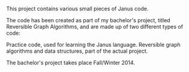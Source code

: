 This project contains various small pieces of Janus code.

The code has been created as part of my bachelor's project, titled
Reversible Graph Algorithms, and are made up of two different types of code:

Practice code, used for learning the Janus language.
Reversible graph algorithms and data structures, part of the actual project.

The bachelor's project takes place Fall/Winter 2014.